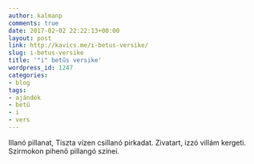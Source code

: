 ```yaml
---
author: kalmanp
comments: true
date: 2017-02-02 22:22:13+00:00
layout: post
link: http://kavics.me/i-betus-versike/
slug: i-betus-versike
title: '"i" betűs versike'
wordpress_id: 1247
categories:
- blog
tags:
- ajándék
- betű
- i
- vers
---
```


Illanó pillanat,
Tiszta vízen csillanó pirkadat.
Zivatart, izzó villám kergeti.
Szirmokon pihenő pillangó színei.
